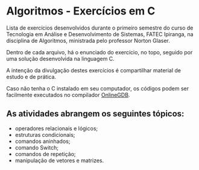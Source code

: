 # Algoritmos - Exercícios em C

Lista de exercícios desenvolvidos durante o primeiro semestre do curso de 
Tecnologia em Análise e Desenvolvimento de Sistemas, FATEC Ipiranga, na disciplina
de Algoritmos, ministrada pelo professor Norton Glaser.

Dentro de cada arquivo, há o enunciado do exercício, no topo, seguido por uma
solução desenvolvida na linguagem C.

A intenção da divulgação destes exercícios é compartilhar material de estudo e de prática.

Caso não tenha o C instalado em seu computador, os códigos podem ser facilmente executados no compilador [OnlineGDB](https://www.onlinegdb.com/).
## As atividades abrangem os seguintes tópicos:
- operadores relacionais e lógicos;
- estruturas condicionais;
- comandos aninhados;
- comando Switch;
- comandos de repetição;
- manipulação de vetores e matrizes.
